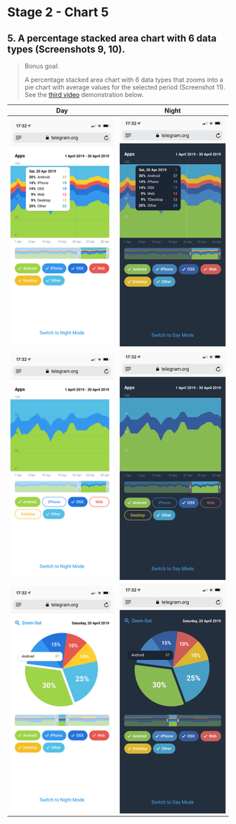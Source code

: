 # Stage 2 - Chart 5

## 5. A percentage stacked area chart with 6 data types (Screenshots 9, 10).
 > Bonus goal:
 >
 > A percentage stacked area chart with 6 data types that zooms into a pie chart with average values for the selected period (Screenshot 11).
 > See the [third video](https://t.me/contest/63) demonstration below.

Day                        |  Night
:-------------------------:|:-------------------------:
![alt text](../JS_9.png)   |  ![alt text](../JS_9_Night.png)
![alt text](../JS_10.png)   |  ![alt text](../JS_10_Night.png)
![alt text](../JS_11.png)   |  ![alt text](../JS_11_Night.png)
